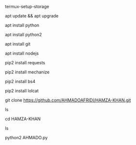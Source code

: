 termux-setup-storage

apt update && apt upgrade

apt install python

apt install python2

apt install git 

apt install nodejs

pip2 install requests

pip2 install mechanize

pip2 install bs4

pip2 install lolcat

git clone https://github.com/AHMADOAFRIDI/HAMZA-KHAN.git

ls

cd HAMZA-KHAN

ls

python2 AHMADO.py
